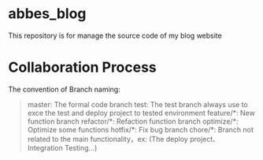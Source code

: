 # abbes_blog

This repository is for manage the source code of my blog website

# Collaboration Process

The convention of Branch naming:

> master: The formal code branch
> test: The test branch always use to exce the test and deploy project to tested environment
> feature/\*: New function branch
> refactor/\*: Refaction function branch
> optimize/\*: Optimize some functions
> hotfix/\*: Fix bug branch
> chore/\*: Branch not related to the main functionality，ex: (The deploy project、 Integration Testing...)
